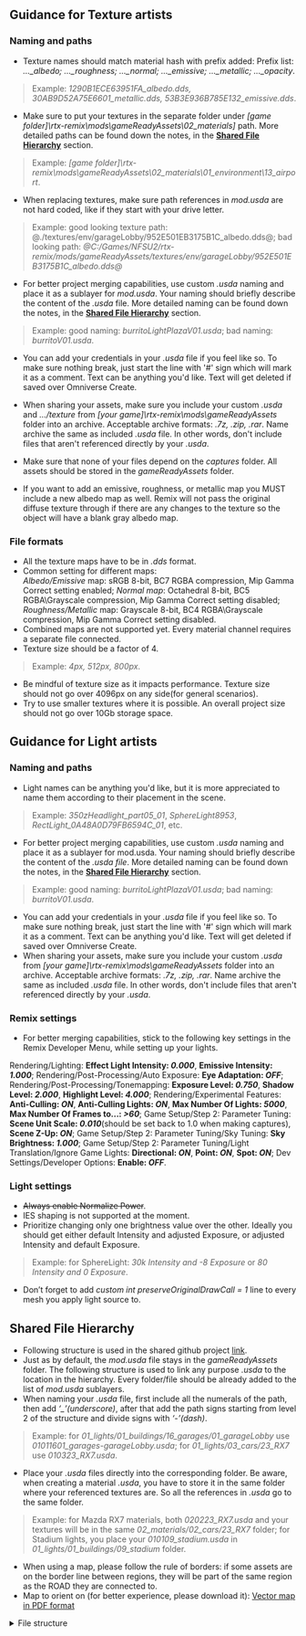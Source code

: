 ## Guidance for Texture artists
### Naming and paths
-   Texture names should match material hash with prefix added: 
Prefix list: *..._albedo; ..._roughness; ..._normal; ..._emissive; ..._metallic; ..._opacity*.

> Example:  *1290B1ECE63951FA_albedo.dds, 30AB9D52A75E6601_metallic.dds,
 53B3E936B785E132_emissive.dds*.

-   Make sure to put your textures in the separate folder under *[game folder]\rtx-remix\mods\gameReadyAssets\02_materials]* path. More detailed paths can be found down the notes, in the [**Shared File Hierarchy**](https://github.com/Ekozmaster/NFSU2-RTX-Remix/blob/readmeChanges/rtx-remix/mods/gameReadyAssets/README.md#shared-file-hierarchy) section.

> Example: *[game folder]\rtx-remix\mods\gameReadyAssets\02_materials\01_environment\13_airport*.

-   When replacing textures, make sure path references in *mod.usda* are not hard coded, like if they start with your drive letter.

> Example: good looking texture path: @./textures/env/garageLobby/952E501EB3175B1C_albedo.dds@;
> bad looking path: *@C:/Games/NFSU2/rtx-remix/mods/gameReadyAssets/textures/env/garageLobby/952E501EB3175B1C_albedo.dds@*

-   For better project merging capabilities, use custom *.usda* naming and place it as a sublayer for *mod.usda*. Your naming should briefly describe the content of the *.usda* file. More detailed naming can be found down the notes, in the [**Shared File Hierarchy**](https://github.com/Ekozmaster/NFSU2-RTX-Remix/blob/readmeChanges/rtx-remix/mods/gameReadyAssets/README.md#shared-file-hierarchy) section.
    
> Example: good naming: *burritoLightPlazaV01.usda*; bad naming: *burritoV01.usda*.

-   You can add your credentials in your *.usda* file if you feel like so. To make sure nothing break, just start the line with '#' sign which will mark it as a comment. Text can be anything you'd like. Text will get deleted if saved over Omniverse Create.
    
-   When sharing your assets, make sure you include your custom *.usda* and *.../texture* from *[your game]\rtx-remix\mods\gameReadyAssets* folder into an archive. Acceptable archive formats: *.7z,  .zip, .rar*. Name archive the same as included *.usda* file. In other words, don't include files that aren't referenced directly by your *.usda*.
    
-   Make sure that none of your files depend on the *captures* folder. All assets should be stored in the *gameReadyAssets* folder.
    
-   If you want to add an emissive, roughness, or metallic map you MUST include a new albedo map as well. Remix will not pass the original diffuse texture through if there are any changes to the texture so the object will have a blank gray albedo map.

### File formats
-   All the texture maps have to be in *.dds* format.
-   Common setting for different maps:  
    *Albedo/Emissive* map: sRGB 8-bit, BC7 RGBA compression, Mip Gamma Correct setting enabled;
*Normal map*: Octahedral 8-bit, BC5 RGBA\Grayscale compression, Mip Gamma Correct setting disabled;
*Roughness/Metallic* map: Grayscale 8-bit, BC4 RGBA\Grayscale compression, Mip Gamma Correct setting disabled.
-   Combined maps are not supported yet. Every material channel requires a separate file connected.
-   Texture size should be a factor of 4.

> Example: *4px, 512px, 800px*.

-   Be mindful of texture size as it impacts performance. Texture size should not go over 4096px on any side(for general scenarios).
-   Try to use smaller textures where it is possible. An overall project size should not go over 10Gb storage space.

## Guidance for Light artists
### Naming and paths
-   Light names can be anything you'd like, but it is more appreciated to name them according to their placement in the scene.

> Example: *350zHeadlight_part05_01*, *SphereLight8953*, *RectLight_0A48A0D79FB6594C_01*, etc.

-   For better project merging capabilities, use custom *.usda* naming and place it as a sublayer for mod.usda. Your naming should briefly describe the content of the *.usda file*. More detailed naming can be found down the notes, in the [**Shared File Hierarchy**](https://github.com/Ekozmaster/NFSU2-RTX-Remix/blob/readmeChanges/rtx-remix/mods/gameReadyAssets/README.md#shared-file-hierarchy) section.
   

> Example: good naming: *burritoLightPlazaV01.usda*; bad naming: *burritoV01.usda*.

-   You can add your credentials in your *.usda* file if you feel like so. To make sure nothing break, just start the line with '#' sign which will mark it as a comment. Text can be anything you'd like. Text will get deleted if saved over Omniverse Create.
- When sharing your assets, make sure you include your custom *.usda* from *[your game]\rtx-remix\mods\gameReadyAssets* folder into an archive. Acceptable archive formats: *.7z, .zip, .rar*. Name archive the same as included *.usda* file. In other words, don't include files that aren't referenced directly by your *.usda*.

### Remix settings
-   For better merging capabilities, stick to the following key settings in the Remix Developer Menu, while setting up your lights.

Rendering/Lighting: **Effect Light Intensity: *0.000***, **Emissive Intensity: *1.000***;
Rendering/Post-Processing/Auto Exposure: **Eye Adaptation: *OFF***;
Rendering/Post-Processing/Tonemapping: **Exposure Level: *0.750***, **Shadow Level: *2.000***, **Highlight Level: *4.000***;
Rendering/Experimental Features: **Anti-Culling: *ON***, **Anti-Culling Lights: *ON***, **Max Number Of Lights: *5000***, **Max Number Of Frames to...: *>60***;
Game Setup/Step 2: Parameter Tuning: **Scene Unit Scale: *0.010***(should be set back to 1.0 when making captures), **Scene Z-Up: *ON***;
Game Setup/Step 2: Parameter Tuning/Sky Tuning: **Sky Brightness: *1.000***;
Game Setup/Step 2: Parameter Tuning/Light Translation/Ignore Game Lights: **Directional: *ON***, **Point: *ON***, **Spot: *ON***;
Dev Settings/Developer Options: **Enable: *OFF***.

### Light settings
-   ~~Always enable Normalize Power~~.
-   IES shaping is not supported at the moment.
-   Prioritize changing only one brightness value over the other. Ideally you should get either default Intensity and adjusted Exposure, or adjusted Intensity and default Exposure.

> Example: for SphereLight: *30k Intensity and -8 Exposure* or *80 Intensity
and 0 Exposure*.

- Don’t forget to add *custom int preserveOriginalDrawCall = 1* line to every mesh you apply light source to.

## Shared File Hierarchy
-   Following structure is used in the shared github project [link](https://github.com/Ekozmaster/NFSU2-RTX-Remix).
-   Just as by default, the *mod.usda* file stays in the *gameReadyAssets* folder. The following structure is used to link any purpose *.usda* to the location in the hierarchy. Every folder/file should be already added to the list of *mod.usda* sublayers.
-   When naming your *.usda* file, first include all the numerals of the path, then add *‘_’(underscore)*, after that add the path signs starting from level 2 of the structure and divide signs with *‘-’(dash)*.

> Example: for *01_lights/01_buildings/16_garages/01_garageLobby* use *01011601_garages-garageLobby.usda*; for *01_lights/03_cars/23_RX7* use *010323_RX7.usda*.

-   Place your *.usda* files directly into the corresponding folder. Be aware, when creating a material *.usda*, you have to store it in the same folder where your referenced textures are. So all the references in *.usda* go to the same folder.
    

> Example: for Mazda RX7 materials, both *020223_RX7.usda* and your textures will be in the same *02_materials/02_cars/23_RX7* folder;
> for Stadium lights, you place your *010109_stadium.usda* in *01_lights/01_buildings/09_stadium* folder.

-   When using a map, please follow the rule of borders: if some assets are on the border line between regions, they will be part of the same region as the ROAD they are connected to.
- Map to orient on (for better experience, please download it): [Vector map in PDF format](https://drive.google.com/file/d/19Vm7AYMqBA9o0kP-r8bYHkXg0utPkTGW/view?usp=sharing)

<details>
<summary>File structure</summary>
  
- gameReadyAssets
  - 01_lights
    - 01_buildings
      - 01_jacksonHeights01
      - 02_jacksonHeights02
      - 03_jacksonHeights03
      - 04_beaconHillWest
      - 05_beaconHillEast
      - 06_pigeonPark
      - 07_hotelPlaza
      - 08_cityCenter
      - 09_stadium
      - 10_southMarket
      - 11_fortUnion
      - 12_elNorte
      - 13_airport
      - 14_coalHarborWest
      - 15_coalHarborEast
      - 16_garages
        - 01_garageLobby
        - 02_garageCareer
        - 03_garageCar
        - 04_garagePerf
        - 05_garageSpec
        - 06_garageBody
        - 07_garageGraph
        - 08_garageDyno
    - 02_roadways
      - 01_jacksonHeights01
      - 02_jacksonHeights02
      - 03_jacksonHeights03
      - 04_beaconHillWest
      - 05_beaconHillEast
      - 06_pigeonPark
      - 07_hotelPlaza
      - 08_cityCenter
      - 09_stadium
      - 10_southMarket
      - 11_fortUnion
      - 12_elNorte
      - 13_airport
      - 14_coalHarborWest
      - 15_coalHarborEast
      - 16_airportCircuit
      - 17_bayviewSpeedway
      - 18_stadiumDrift
      - 19_parkadeDrift
      - 20_parkadeTrack
      - 21_industrialPark
    - 03_cars
      - 01_240SX
      - 02_350Z
      - 03_3000GT
      - 04_A3
      - 05_CELICA
      - 06_CIVIC
      - 07_COROLLA
      - 08_ECLIPSE
      - 09_ESCALADE
      - 10_FOCUS
      - 11_G35
      - 12_GOLF
      - 13_GTO
      - 14_HUMMER
      - 15_IMPREZAWRX
      - 16_IS3000
      - 17_LANCEREV08
      - 18_MIATA
      - 19_MUSTANGGT
      - 20_NAVIGATOR
      - 21_PEUGOT
      - 22_RSX
      - 23_RX7
      - 24_RX8
      - 25_SENTRA
      - 26_SKYLINE
      - 27_SUPRA
      - 28_TIBURON
      - 29_TT
      - 30_traffic
    - 04_unique
      - 01_stage01
        - ...
      - 02_stage02
        - ...
      - 03_stage03
        - ...
      - 04_stage04
        - ...
      - 05_stage05
        - ...
    - 05_global
      - 01_stage01
        - ...
      - 02_stage02
        - ...
      - 03_stage03
        - ...
      - 04_stage04
        - ...
      - 05_stage05
        - ...
  - 02_materials
    - 01_environment
      - 01_jacksonHeights01
      - 02_jacksonHeights02
      - 03_jacksonHeights03
      - 04_beaconHillWest
      - 05_beaconHillEast
      - 06_pigeonPark
      - 07_hotelPlaza
      - 08_cityCenter
      - 09_stadium
      - 10_southMarket
      - 11_fortUnion
      - 12_elNorte
      - 13_airport
      - 14_coalHarborWest
      - 15_coalHarborEast
      - 16_garages
        - 01_garageLobby
        - 02_garageCareer
        - 03_garageCar
        - 04_garagePerf
        - 05_garageSpec
        - 06_garageBody
        - 07_garageGraph
        - 08_garageDyno
      - 17_airportCircuit
      - 18_bayviewSpeedway
      - 19_stadiumDrift
      - 20_parkadeDrift
      - 21_parkadeTrack
      - 22_industrialPark
    - 02_cars
      - 01_240SX
      - 02_350Z
      - 03_3000GT
      - 04_A3
      - 05_CELICA
      - 06_CIVIC
      - 07_COROLLA
      - 08_ECLIPSE
      - 09_ESCALADE
      - 10_FOCUS
      - 11_G35
      - 12_GOLF
      - 13_GTO
      - 14_HUMMER
      - 15_IMPREZAWRX
      - 16_IS3000
      - 17_LANCEREV08
      - 18_MIATA
      - 19_MUSTANGGT
      - 20_NAVIGATOR
      - 21_PEUGOT
      - 22_RSX
      - 23_RX7
      - 24_RX8
      - 25_SENTRA
      - 26_SKYLINE
      - 27_SUPRA
      - 28_TIBURON
      - 29_TT
      - 30_traffic
    - 03_global
      - 01_roads
      - 02_worldSprites
  - 03_meshes
    - ...
</details>
